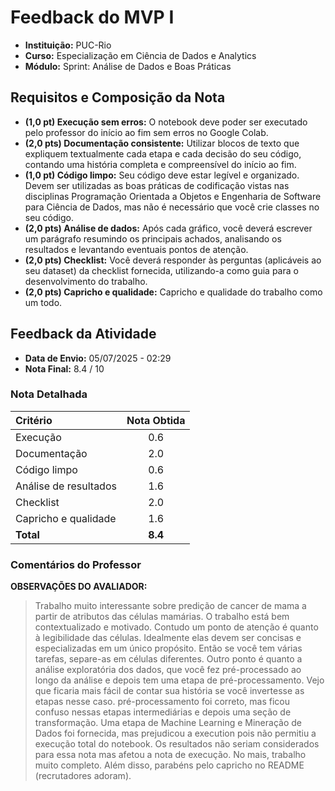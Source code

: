 # Feedback do MVP I

* **Instituição:** PUC-Rio
* **Curso:** Especialização em Ciência de Dados e Analytics
* **Módulo:** Sprint: Análise de Dados e Boas Práticas

## Requisitos e Composição da Nota

* **(1,0 pt) Execução sem erros:** O notebook deve poder ser executado pelo professor do início ao fim sem erros no Google Colab.
* **(2,0 pts) Documentação consistente:** Utilizar blocos de texto que expliquem textualmente cada etapa e cada decisão do seu código, contando uma história completa e compreensível do início ao fim.
* **(1,0 pt) Código limpo:** Seu código deve estar legível e organizado. Devem ser utilizadas as boas práticas de codificação vistas nas disciplinas Programação Orientada a Objetos e Engenharia de Software para Ciência de Dados, mas não é necessário que você crie classes no seu código.
* **(2,0 pts) Análise de dados:** Após cada gráfico, você deverá escrever um parágrafo resumindo os principais achados, analisando os resultados e levantando eventuais pontos de atenção.
* **(2,0 pts) Checklist:** Você deverá responder às perguntas (aplicáveis ao seu dataset) da checklist fornecida, utilizando-a como guia para o desenvolvimento do trabalho.
* **(2,0 pts) Capricho e qualidade:** Capricho e qualidade do trabalho como um todo.

## Feedback da Atividade

* **Data de Envio:** 05/07/2025 - 02:29
* **Nota Final:** 8.4 / 10

### Nota Detalhada

| Critério | Nota Obtida |
| :--- | :---: |
| Execução | 0.6 |
| Documentação | 2.0 |
| Código limpo | 0.6 |
| Análise de resultados | 1.6 |
| Checklist | 2.0 |
| Capricho e qualidade | 1.6 |
| **Total** | **8.4** |

### Comentários do Professor

**OBSERVAÇÕES DO AVALIADOR:**

> Trabalho muito interessante sobre predição de cancer de mama a partir de atributos das células mamárias. O trabalho está bem contextualizado e motivado. Contudo um ponto de atenção é quanto à legibilidade das células. Idealmente elas devem ser concisas e especializadas em um único propósito. Então se você tem várias tarefas, separe-as em células diferentes. Outro ponto é quanto a análise exploratória dos dados, que você fez pré-processado ao longo da análise e depois tem uma etapa de pré-processamento. Vejo que ficaria mais fácil de contar sua história se você invertesse as etapas nesse caso. pré-processamento foi correto, mas ficou confuso nessas etapas intermediárias e depois uma seção de transformação. Uma etapa de Machine Learning e Mineração de Dados foi fornecida, mas prejudicou a execution pois não permitiu a execução total do notebook. Os resultados não seriam considerados para essa nota mas afetou a nota de execução. No mais, trabalho muito completo. Além disso, parabéns pelo capricho no README (recrutadores adoram).
